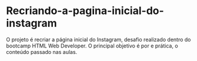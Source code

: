 # Recriando-a-pagina-inicial-do-instagram
O projeto é recriar a página inicial do Instagram, desafio realizado dentro do bootcamp HTML Web Developer. O principal objetivo é por e prática, o conteúdo passado nas aulas.
